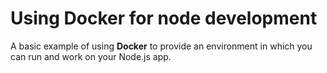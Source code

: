 # Using Docker for node development

A basic example of using **Docker** to provide an environment in which you can run and work on your Node.js app.
